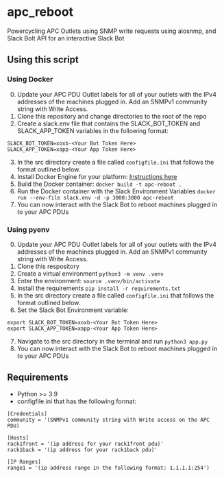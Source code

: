 # apc_reboot
Powercycling APC Outlets using SNMP write requests using aiosnmp, and Slack Bolt API for an interactive Slack Bot
## Using this script
### Using Docker
0) Update your APC PDU Outlet labels for all of your outlets with the IPv4 addresses of the machines plugged in. Add an SNMPv1 community string with Write Access.
1) Clone this repository and change directories to the root of the repo
2) Create a slack.env file that contains the SLACK_BOT_TOKEN and SLACK_APP_TOKEN variables in the following format:
```
SLACK_BOT_TOKEN=xoxb-<Your Bot Token Here>
SLACK_APP_TOKEN=xapp-<Your App Token Here>
```
3) In the src directory create a file called `configfile.ini` that follows the format outlined below.
4) Install Docker Engine for your platform: [Instructions here](https://docs.docker.com/engine/install/)
5) Build the Docker container: `docker build -t apc-reboot .`
6) Run the Docker container with the Slack Environment Variables `docker run --env-file slack.env -d -p 3000:3000 apc-reboot`
7) You can now interact with the Slack Bot to reboot machines plugged in to your APC PDUs

### Using pyenv
0) Update your APC PDU Outlet labels for all of your outlets with the IPv4 addresses of the machines plugged in. Add an SNMPv1 community string with Write Access.
1) Clone this respository
2) Create a virtual environment `python3 -m venv .venv`
3) Enter the environment: `source .venv/bin/activate`
4) Install the requirements `pip install -r requirements.txt` 
5) In the src directory create a file called `configfile.ini` that follows the format outlined below.
6) Set the Slack Bot Environment variable:
```
export SLACK_BOT_TOKEN=xoxb-<Your Bot Token Here>
export SLACK_APP_TOKEN=xapp-<Your App Token Here>
```
7) Navigate to the src directory in the terminal and run `python3 app.py`
8) You can now interact with the Slack Bot to reboot machines plugged in to your APC PDUs

## Requirements
* Python >= 3.9
* configfile.ini that has the following format:
```
[Credentials]
community = '(SNMPv1 community string with Write access on the APC PDU)

[Hosts]
rack1front = '(ip address for your rack1front pdu)'
rack1back = '(ip address for your rack1back pdu)'

[IP Ranges]
range1 = '(ip address range in the following format: 1.1.1.1:254')
```
